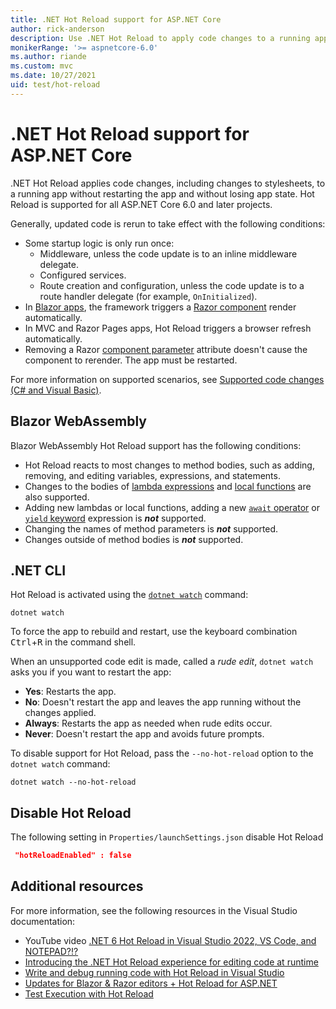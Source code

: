 ```yaml
---
title: .NET Hot Reload support for ASP.NET Core
author: rick-anderson
description: Use .NET Hot Reload to apply code changes to a running app without restarting the app and without losing app state.
monikerRange: '>= aspnetcore-6.0'
ms.author: riande
ms.custom: mvc
ms.date: 10/27/2021
uid: test/hot-reload
---
```

# .NET Hot Reload support for ASP.NET Core

.NET Hot Reload applies code changes, including changes to stylesheets, to a running app without restarting the app and without losing app state. Hot Reload is supported for all ASP.NET Core 6.0 and later projects.

Generally, updated code is rerun to take effect with the following conditions:

* Some startup logic is only run once:
  * Middleware, unless the code update is to an inline middleware delegate.
  * Configured services.
  * Route creation and configuration, unless the code update is to a route handler delegate (for example, `OnInitialized`).
* In [Blazor apps](xref:blazor/index), the framework triggers a [Razor component](xref:blazor/components/index) render automatically.
* In MVC and Razor Pages apps, Hot Reload triggers a browser refresh automatically.
* Removing a Razor [component parameter](xref:blazor/components/index#component-parameters) attribute doesn't cause the component to rerender. The app must be restarted.

For more information on supported scenarios, see [Supported code changes (C# and Visual Basic)](/visualstudio/debugger/supported-code-changes-csharp).

## Blazor WebAssembly

Blazor WebAssembly Hot Reload support has the following conditions:

* Hot Reload reacts to most changes to method bodies, such as adding, removing, and editing variables, expressions, and statements.
* Changes to the bodies of [lambda expressions](/dotnet/csharp/language-reference/operators/lambda-expressions) and [local functions](/dotnet/csharp/programming-guide/classes-and-structs/local-functions) are also supported.
* Adding new lambdas or local functions, adding a new [`await` operator](/dotnet/csharp/language-reference/operators/await) or [`yield` keyword](/dotnet/csharp/language-reference/keywords/yield) expression is ***not*** supported.
* Changing the names of method parameters is ***not*** supported.
* Changes outside of method bodies is ***not*** supported.

## .NET CLI

Hot Reload is activated using the [`dotnet watch`](xref:tutorials/dotnet-watch) command:

```dotnetcli
dotnet watch
```

To force the app to rebuild and restart, use the keyboard combination <kbd>Ctrl</kbd>+<kbd>R</kbd> in the command shell.

When an unsupported code edit is made, called a *rude edit*, `dotnet watch` asks you if you want to restart the app:

* **Yes**: Restarts the app.
* **No**: Doesn't restart the app and leaves the app running without the changes applied.
* **Always**: Restarts the app as needed when rude edits occur.
* **Never**: Doesn't restart the app and avoids future prompts.

To disable support for Hot Reload, pass the `--no-hot-reload` option to the `dotnet watch` command:

```dotnetcli
dotnet watch --no-hot-reload
```

## Disable Hot Reload

The following setting in `Properties/launchSettings.json` disable Hot Reload

```JSON
 "hotReloadEnabled" : false
 ```

## Additional resources

For more information, see the following resources in the Visual Studio documentation:

* YouTube video [.NET 6 Hot Reload in Visual Studio 2022, VS Code, and NOTEPAD?!?](https://www.youtube.com/watch?v=4S3vPzawnoQ)
* [Introducing the .NET Hot Reload experience for editing code at runtime](https://devblogs.microsoft.com/dotnet/introducing-net-hot-reload/)
* [Write and debug running code with Hot Reload in Visual Studio](/visualstudio/debugger/hot-reload)
* [Updates for Blazor & Razor editors + Hot Reload for ASP.NET](/visualstudio/ide/whats-new-visual-studio-2022#updates-for-blazor--razor-editors--hot-reload-for-aspnet)
* [Test Execution with Hot Reload](/visualstudio/test/test-execution-with-hot-reload)
